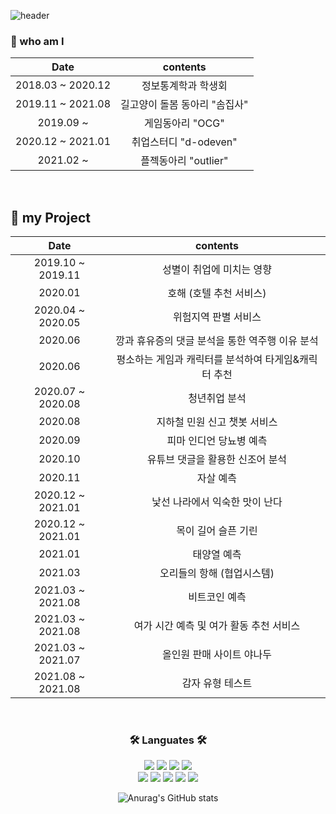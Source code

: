 ![header](https://capsule-render.vercel.app/api?type=transparent&color=auto&fontColor=0067a3&height=100&section=header&text=JUDAHEE&fontSize=70&fontAlignY=45&animation=fadeIn&desc=Data%20scientist%20who%20can%20development&&descAlignY=85)

### 📌 who am I </br>

<div align = "center">
  
| **Date** | **contents** |
|:--------:|:--------:|
| 2018.03 ~ 2020.12 | 정보통계학과 학생회 | 
| 2019.11 ~ 2021.08 | 길고양이 돌봄 동아리 "솜집사" |
| 2019.09 ~  | 게임동아리 "OCG" |
| 2020.12 ~ 2021.01 | 취업스터디 "d-odeven" |
| 2021.02 ~  | 플젝동아리 "outlier" |
 
</div>

</br>

## 📌 my Project

<div align = "center">
  
| **Date** | **contents** |
|:--------:|:--------:|
| 2019.10 ~ 2019.11 | 성별이 취업에 미치는 영향 | 
| 2020.01 | 호해 (호텔 추천 서비스) |
| 2020.04 ~ 2020.05 | 위험지역 판별 서비스 | 
| 2020.06 | 깡과 휴유증의 댓글 분석을 통한 역주행 이유 분석 |
| 2020.06 | 평소하는 게임과 캐릭터를 분석하여 타게임&캐릭터 추천 |
| 2020.07 ~ 2020.08 | 청년취업 분석 |
| 2020.08 | 지하철 민원 신고 챗봇 서비스 |
| 2020.09 |  피마 인디언 당뇨병 예측 |
| 2020.10 | 유튜브 댓글을 활용한 신조어 분석 |
| 2020.11 | 자살 예측 |
| 2020.12 ~ 2021.01 | 낯선 나라에서 익숙한 맛이 난다 |
| 2020.12 ~ 2021.01 | 목이 길어 슬픈 기린 |
| 2021.01 | 태양열 예측 |
| 2021.03 | 오리들의 항해 (협업시스템) |
| 2021.03 ~ 2021.08 | 비트코인 예측 |
| 2021.03 ~ 2021.08 | 여가 시간 예측 및 여가 활동 추천 서비스 |
| 2021.03 ~ 2021.07 | 올인원 판매 사이트 야나두 |
| 2021.08 ~ 2021.08 | 감자 유형 테스트 |

</div>

</br>

<div align = "center">
  <h3 align="center">🛠 Languates 🛠</h3>
  <img src="https://img.shields.io/badge/Python-3766AB?style=flat-square&logo=Python&logoColor=white"/>
  <img src="https://img.shields.io/badge/Java-007396?style=flat-square&logo=Java&logoColor=white"/>
  <img src="https://img.shields.io/badge/C-A8B9CC?style=flat-square&logo=C&logoColor=white"/>
  <img src="https://img.shields.io/badge/R-276DC3?style=flat-square&logo=R&logoColor=white"/></a>
  </br>
  <img src="https://img.shields.io/badge/JavaScript-F7DF1E?style=flat-square&logo=JavaScript&logoColor=white"/></a>
  <img src="https://img.shields.io/badge/CSS-1572B6?style=flat-square&logo=CSS3&logoColor=white"/></a>
  <img src="https://img.shields.io/badge/HTML5-E34F26?style=flat-square&logo=HTML5&logoColor=white"/></a>
  <img src="https://img.shields.io/badge/Mysql-4479A1?style=flat-square&logo=Mysql&Studio&logoColor=white"/></a>
  <img src="https://img.shields.io/badge/MongoDB-47A248?style=flat-square&logo=MongoDB&Studio&logoColor=white"/></a>


![Anurag's GitHub stats](https://github-readme-stats.vercel.app/api?username=judahee&show_icons=true&theme=radical)

</div>
